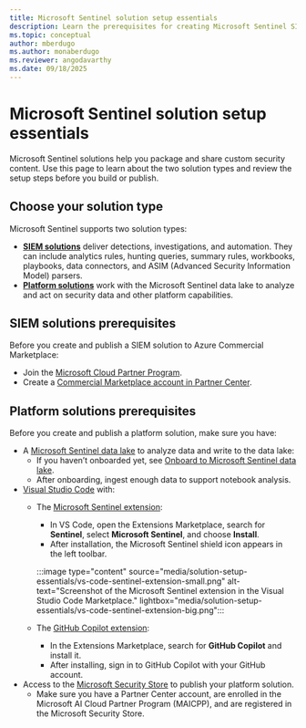 ```yaml
---
title: Microsoft Sentinel solution setup essentials
description: Learn the prerequisites for creating Microsoft Sentinel SIEM and platform solutions.
ms.topic: conceptual
author: mberdugo
ms.author: monaberdugo
ms.reviewer: angodavarthy
ms.date: 09/18/2025
---
```


# Microsoft Sentinel solution setup essentials

Microsoft Sentinel solutions help you package and share custom security content. Use this page to learn about the two solution types and review the setup steps before you build or publish.

## Choose your solution type

Microsoft Sentinel supports two solution types:

- [**SIEM solutions**](#siem-solutions-prerequisites) deliver detections, investigations, and automation. They can include analytics rules, hunting queries, summary rules, workbooks, playbooks, data connectors, and ASIM (Advanced Security Information Model) parsers.
- [**Platform solutions**](#platform-solutions-prerequisites) work with the Microsoft Sentinel data lake to analyze and act on security data and other platform capabilities.

## SIEM solutions prerequisites

 Before you create and publish a SIEM solution to Azure Commercial Marketplace:

- Join the [Microsoft Cloud Partner Program](https://partner.microsoft.com/).
- Create a [Commercial Marketplace account in Partner Center](/partner-center/marketplace/create-account).

## Platform solutions prerequisites

Before you create and publish a platform solution, make sure you have:

- A [Microsoft Sentinel data lake](../sentinel/datalake/sentinel-lake-overview.md) to analyze data and write to the data lake:
    - If you haven’t onboarded yet, see [Onboard to Microsoft Sentinel data lake](../sentinel/datalake/sentinel-lake-onboarding.md).
    - After onboarding, ingest enough data to support notebook analysis.
- [Visual Studio Code](https://code.visualstudio.com/) with:
    - The [Microsoft Sentinel extension](https://marketplace.visualstudio.com/items?itemName=ms-azuretools.vscode-azure-sentinel): 
        - In VS Code, open the Extensions Marketplace, search for **Sentinel**, select **Microsoft Sentinel**, and choose **Install**. 
        - After installation, the Microsoft Sentinel shield icon appears in the left toolbar.

        :::image type="content" source="media/solution-setup-essentials/vs-code-sentinel-extension-small.png" alt-text="Screenshot of the Microsoft Sentinel extension in the Visual Studio Code Marketplace." lightbox="media/solution-setup-essentials/vs-code-sentinel-extension-big.png":::

    - The [GitHub Copilot extension](https://marketplace.visualstudio.com/items?itemName=GitHub.copilot):
        - In the Extensions Marketplace, search for **GitHub Copilot** and install it.
        - After installing, sign in to GitHub Copilot with your GitHub account.
- Access to the [Microsoft Security Store](https://security.microsoft.com/securitystore) to publish your platform solution.
    - Make sure you have a Partner Center account, are enrolled in the Microsoft AI Cloud Partner Program (MAICPP), and are registered in the Microsoft Security Store.